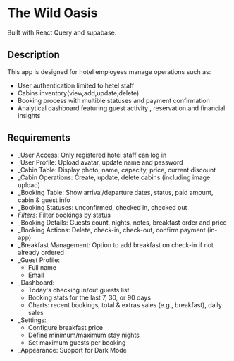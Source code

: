 # The Wild Oasis

Built with React Query and supabase.

## Description

This app is designed for hotel employees manage operations such as:

- User authentication limited to hetel staff
- Cabins inventory(view,add,update,delete)
- Booking process with multible statuses and payment confirmation
- Analytical dashboard featuring guest activity , reservation and financial insights

## Requirements

- _User Access: Only registered hotel staff can log in
- _User Profile: Upload avatar, update name and password
- _Cabin Table: Display photo, name, capacity, price, current discount
- _Cabin Operations: Create, update, delete cabins (including image upload)
- _Booking Table: Show arrival/departure dates, status, paid amount, cabin & guest info
- _Booking Statuses: unconfirmed, checked in, checked out
- _Filters_: Filter bookings by status
- _Booking Details: Guests count, nights, notes, breakfast order and price
- _Booking Actions: Delete, check-in, check-out, confirm payment (in-app)
- _Breakfast Management: Option to add breakfast on check-in if not already ordered
- _Guest Profile:
  - Full name
  - Email
- _Dashboard:
  - Today's checking in/out guests list
  - Booking stats for the last 7, 30, or 90 days
  - Charts: recent bookings, total & extras sales (e.g., breakfast), daily sales
- _Settings:
  - Configure breakfast price
  - Define minimum/maximum stay nights
  - Set maximum guests per booking
- _Appearance: Support for Dark Mode
